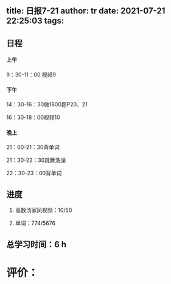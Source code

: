 title: 日报7-21
author: tr
date: 2021-07-21 22:25:03
tags:
---
## 日程

#### 上午

9：30-11：00 视频9
#### 下午
14：30-16：30做1800题P20、21

16：30-18：00视频10
#### 晚上
21：00-21：30背单词

21：30-22：30跳舞洗澡

22：30-23：00背单词




## 进度


1. 高数汤家凤视频：10/50

2. 单词：774/5676

## 总学习时间：6 h


# 评价：